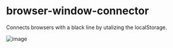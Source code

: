 # browser-window-connector
Connects browsers with a black line by utalizing the localStorage.

![image](https://github.com/user-attachments/assets/51316b88-fdb1-4f43-abe4-a8c03680b899)

